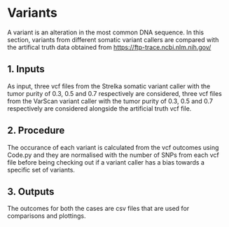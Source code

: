 # Variants

A variant is an alteration in the most common DNA sequence. In this section, variants from different somatic variant callers are compared with the artifical truth data obtained from https://ftp-trace.ncbi.nlm.nih.gov/

## 1. Inputs

As input, three vcf files from the Strelka somatic variant caller with the tumor purity of 0.3, 0.5 and 0.7 respectively are considered, three vcf files from the VarScan variant caller with the tumor purity of 0.3, 0.5 and 0.7 respectively are considered alongside the artificial truth vcf file.

## 2. Procedure

The occurance of each variant is calculated from the vcf outcomes using Code.py and they are normalised with the number of SNPs from each vcf file before being checking out if a variant caller has a bias towards a specific set of variants.

## 3. Outputs

The outcomes for both the cases are csv files that are used for comparisons and plottings.
